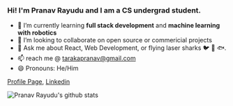 ### Hi! I'm Pranav Rayudu and I am a CS undergrad student. 

- 🌱 I’m currently learning **full stack development** and **machine learning with robotics**
- 👯 I’m looking to collaborate on open source or commericial projects
- 💬 Ask me about React, Web Development, or flying laser sharks :bird: :gun: :fish:.
- 📫 reach me @ tarakapranav@gmail.com
- 😄 Pronouns: He/Him

[Profile Page](https://pranavrayudu.netlify.app/), [Linkedin](https://www.linkedin.com/in/tarakapranav/)

![Pranav Rayudu's github stats](https://github-readme-stats.vercel.app/api?username=PranavRayudu&show_icons=true&hide_border=true)

<!--
**PranavRayudu/PranavRayudu** is a ✨ _special_ ✨ repository because its `README.md` (this file) appears on your GitHub profile.

Here are some ideas to get you started:

- 🔭 I’m currently working on ...
- 🌱 I’m currently learning ...
- 👯 I’m looking to collaborate on ...
- 🤔 I’m looking for help with ...
- 💬 Ask me about ...
- 📫 How to reach me: ...
- 😄 Pronouns: ...
- ⚡ Fun fact: ...
-->
